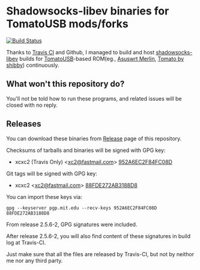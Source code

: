 # Shadowsocks-libev binaries for TomatoUSB mods/forks

[![Build Status](https://travis-ci.org/xc2/shadowsocks-libev-tomato.svg?branch=master)](https://travis-ci.org/xc2/shadowsocks-libev-tomato)

Thanks to [Travis CI](https://travis-ci.org) and Github, I managed to build and host [shadowsocks-libev](https://github.com/shadowsocks/shadowsocks-libev) builds for [TomatoUSB](http://tomatousb.org/)-based ROM(eg., [Asuswrt Merlin](https://github.com/RMerl/asuswrt-merlin), [Tomato by shibby](http://tomato.groov.pl/)) continuously.

## What won't this repository do?

You'll not be told how to run these programs, and related issues will be closed with no reply.

## Releases

You can download these binaries from [Release](https://github.com/xc2/shadowsocks-libev-tomato/releases) page of this repository.

Checksums of tarballs and binaries will be signed with GPG key:

- xcxc2 (Travis Only) <<xc2@fastmail.com>> [952A6EC2F84FC08D](http://pgp.mit.edu/pks/lookup?op=get&search=0x952A6EC2F84FC08D)

Git tags will be signed with GPG key:

- xcxc2 <<xc2@fastmail.com>> [88FDE272AB3188D8](http://pgp.mit.edu/pks/lookup?op=get&search=0x88FDE272AB3188D8)

You can import these keys via:

```shell
gpg --keyserver pgp.mit.edu --recv-keys 952A6EC2F84FC08D 88FDE272AB3188D8
```

From release 2.5.6-2, GPG signatures were included.

After release 2.5.6-2, you will also find content of these signatures in build log at Travis-CI.

Just make sure that all the files are released by Travis-CI, but not by neithor me nor any third party.
